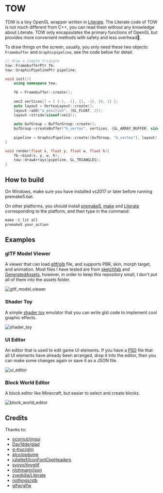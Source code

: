 # TOW

TOW is a tiny OpenGL wrapper written in [Literate](https://github.com/zyedidia/Literate). The Literate code of TOW is not much different from C++, you can read them without any knowledge about Literate. TOW only encapsulates the primary functions of OpenGL but provides more convenient methods with safety and less overhead🚀.

To draw things on the screen, usually, you only need these two objects:  `Framebuffer` and  `Graphicpipeline`,  see the code below for detail.

```C++
// draw a simple triangle
tow::FramebufferPtr fb;
tow::GraphicPipelinePtr pipeline;

void init(){
    using namespace tow;
    
    fb = Framebuffer::create();
    
    vec2 vertices[] = { {-1, -1}, {1, -1}, {0, 1} };
    auto layout = VertexLayout::create();
    layout->add("a_position", {GL_FLOAT, 2});
    layout->stride(sizeof(vec2));
    
    auto bufGroup = BufferGroup::create();
    bufGroup->createBuffer("b_vertex", vertices, {GL_ARRAY_BUFFER, sizeof(vec2), 3});
    
    pipeline = GraphicPipeline::create({bufGroup, "b_vertex"}, layout);
}

void render(float x, float y, float w, float h){    
    fb->bind(x, y, w, h);
    tow::drawArrays(pipeline, GL_TRIANGLES);
}
```

## How to build

On Windows, make sure you have installed vs2017 or later before running premake5.bat.

On other platforms, you should install [premake5](https://premake.github.io/download.html), [make](https://www.gnu.org/software/make/) and [Literate](https://github.com/zyedidia/Literate) corresponding to the platform, and then type in the command:

```C++
make -C lit all
premake5 your_action
```

## Examples

### glTF Model Viewer

A viewer that can load [gltf/glb](https://github.com/KhronosGroup/glTF/blob/master/README.md) file, and supports PBR, skin, morph target, and animation. Most files I have tested are from [sketchfab](https://sketchfab.com/3d-models?features=downloadable&sort_by=-likeCount) and [GeneratedAssets](https://github.com/KhronosGroup/glTF-Asset-Generator), however, in order to keep this repository small, I don't put all of them into the assets folder.

![gltf_model_viewer](https://user-images.githubusercontent.com/34378986/99016175-7ba79d00-2591-11eb-9ebe-6b07d8c0dee4.gif)

### Shader Toy

A simple [shader toy](https://www.shadertoy.com/) emulator that you can write glsl code to implement cool graphic effects.

![shader_toy](https://user-images.githubusercontent.com/34378986/99018475-21104000-2595-11eb-8091-77cfe782f2ff.gif)

### UI Editor

An editor that is used to edit game UI elements. If you have a [PSD](https://en.wikipedia.org/wiki/Adobe_Photoshop#File_format) file that all UI elements have already been arranged, drop it into the editor, then you can make some changes again or save it as a JSON file.

![ui_editor](https://user-images.githubusercontent.com/34378986/99016271-b4e00d00-2591-11eb-955c-4f37120d06e9.gif)

### Block World Editor

A block editor like Minecraft, but easier to select and create blocks.

![block_world_editor](https://user-images.githubusercontent.com/34378986/103600044-7f2c2480-4f41-11eb-992b-d25c1bac5ee7.gif)

## Credits

Thanks to:

* [ocornut/imgui](https://github.com/ocornut/imgui)
* [Dav1dde/glad](https://github.com/Dav1dde/glad)
* [g-truc/glm](https://github.com/g-truc/glm)
* [alco/psdump](https://github.com/alco/psdump)
* [juliettef/IconFontCppHeaders](https://github.com/juliettef/IconFontCppHeaders)
* [syoyo/tinygltf](https://github.com/syoyo/tinygltf)
* [nlohmann/json](https://github.com/nlohmann/json)
* [zyedidia/Literate](https://github.com/zyedidia/Literate)
* [nothings/stb](https://github.com/nothings/stb)
* [glfw/glfw](https://github.com/glfw/glfw)

